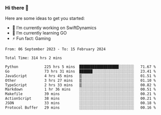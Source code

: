 ### Hi there 👋

Here are some ideas to get you started:

- 🔭 I’m currently working on SwiftDynamics
- 🌱 I’m currently learning GO
-  ⚡ Fun fact: Gaming
  
  <!--
- 👯 I’m looking to collaborate on ...
- 🤔 I’m looking for help with ...
- 💬 Ask me about ...
- 📫 How to reach me: ...
- 😄 Pronouns: ...
-->

<!--START_SECTION:waka-->

```txt
From: 06 September 2023 - To: 15 February 2024

Total Time: 314 hrs 2 mins

Python            225 hrs 5 mins  ██████████████████░░░░░░░   71.67 %
Go                73 hrs 31 mins  ██████░░░░░░░░░░░░░░░░░░░   23.41 %
JavaScript        4 hrs 45 mins   ▒░░░░░░░░░░░░░░░░░░░░░░░░   01.51 %
Other             3 hrs 27 mins   ▒░░░░░░░░░░░░░░░░░░░░░░░░   01.10 %
TypeScript        2 hrs 33 mins   ▒░░░░░░░░░░░░░░░░░░░░░░░░   00.82 %
Markdown          1 hr 36 mins    ░░░░░░░░░░░░░░░░░░░░░░░░░   00.51 %
Makefile          39 mins         ░░░░░░░░░░░░░░░░░░░░░░░░░   00.21 %
ActionScript      38 mins         ░░░░░░░░░░░░░░░░░░░░░░░░░   00.21 %
JSON              33 mins         ░░░░░░░░░░░░░░░░░░░░░░░░░   00.18 %
Protocol Buffer   29 mins         ░░░░░░░░░░░░░░░░░░░░░░░░░   00.16 %
```

<!--END_SECTION:waka-->
